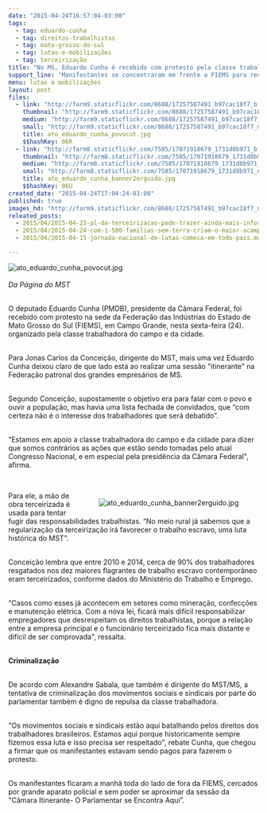 ```yaml
---
date: "2015-04-24T16:57:04-03:00"
tags:
  - tag: eduardo-cunha
  - tag: direitos-trabalhistas
  - tag: mato-grosso-do-sul
  - tag: lutas-e-mobilizações
  - tag: terceirização
title: "No MS, Eduardo Cunha é recebido com protesto pela classe trabalhadora"
support_line: "Manifestantes se concentraram em frente a FIEMS para receber o presidente da Câmara Federal, Eduardo Cunha."
menu: lutas e mobilizações
layout: post
files:
  - link: "http://farm9.staticflickr.com/8688/17257587491_b97cac18f7_b.jpg"
    thumbnail: "http://farm9.staticflickr.com/8688/17257587491_b97cac18f7_t.jpg"
    medium: "http://farm9.staticflickr.com/8688/17257587491_b97cac18f7_z.jpg"
    small: "http://farm9.staticflickr.com/8688/17257587491_b97cac18f7_n.jpg"
    title: ato_eduardo_cunha_povocut.jpg
    $$hashKey: 06R
  - link: "http://farm8.staticflickr.com/7585/17071918679_1731d8b971_b.jpg"
    thumbnail: "http://farm8.staticflickr.com/7585/17071918679_1731d8b971_t.jpg"
    medium: "http://farm8.staticflickr.com/7585/17071918679_1731d8b971_z.jpg"
    small: "http://farm8.staticflickr.com/7585/17071918679_1731d8b971_n.jpg"
    title: ato_eduardo_cunha_banner2erguido.jpg
    $$hashKey: 06U
created_date: "2015-04-24T17:04:24-03:00"
published: true
images_hd: "http://farm9.staticflickr.com/8688/17257587491_b97cac18f7_n.jpg"
releated_posts:
  - 2015/04/2015-04-23-pl-da-terceirizacao-pode-trazer-ainda-mais-informalidade-para-trabalhadores-rurais.md
  - 2015/04/2015-04-24-com-1-500-familias-sem-terra-criam-o-maior-acampamento-de-ms.md
  - 2015/04/2015-04-15-jornada-nacional-de-lutas-comeca-em-todo-pais.md

---
```

<p><img alt="ato_eduardo_cunha_povocut.jpg" src="http://farm9.staticflickr.com/8688/17257587491_b97cac18f7_b.jpg" /><br />
<br />
<em>Da P&aacute;gina do MST</em></p>

<p><br />
O deputado Eduardo Cunha (PMDB), presidente da C&acirc;mara Federal, foi recebido com protesto na sede da Federa&ccedil;&atilde;o das Ind&uacute;strias do Estado de Mato Grosso do Sul (FIEMS), em Campo Grande, nesta sexta-feira (24). organizado pela classe trabalhadora do campo e da cidade.</p>

<p><br />
Para Jonas Carlos da Concei&ccedil;&atilde;o, dirigente do MST, mais uma vez Eduardo Cunha deixou claro de que lado est&aacute; ao realizar uma sess&atilde;o &quot;itinerante&quot; na Federa&ccedil;&atilde;o patronal dos grandes empres&aacute;rios de MS.</p>

<p><br />
Segundo Concei&ccedil;&atilde;o, supostamente o objetivo era para falar com o povo e ouvir a popula&ccedil;&atilde;o, mas havia uma lista fechada de convidados, que &ldquo;com certeza n&atilde;o &eacute; o interesse dos trabalhadores que ser&aacute; debatido&rdquo;.</p>

<p><br />
&ldquo;Estamos em apoio a classe trabalhadora do campo e da cidade para dizer que somos contr&aacute;rios as a&ccedil;&otilde;es que est&atilde;o sendo tomadas pelo atual Congresso Nacional, e em especial pela presid&ecirc;ncia da C&acirc;mara Federal&quot;, afirma.</p>

<p>&nbsp;</p>

<figure class="image" style="float:right"><img alt="ato_eduardo_cunha_banner2erguido.jpg" src="http://farm8.staticflickr.com/7585/17071918679_1731d8b971_b.jpg" />
<figcaption></figcaption>
</figure>

<p>Para ele, a m&atilde;o de obra terceirizada &eacute; usada para tentar fugir das responsabilidades trabalhistas. &ldquo;No meio rural j&aacute; sabemos que a regulariza&ccedil;&atilde;o da terceiriza&ccedil;&atilde;o ir&aacute; favorecer o trabalho escravo, uma luta hist&oacute;rica do MST&rdquo;.</p>

<p><br />
Concei&ccedil;&atilde;o lembra que entre 2010 e 2014, cerca de 90% dos trabalhadores resgatados nos dez maiores flagrantes de trabalho escravo contempor&acirc;neo eram terceirizados, conforme dados do Minist&eacute;rio do Trabalho e Emprego.</p>

<p><br />
&ldquo;Casos como esses j&aacute; acontecem em setores como minera&ccedil;&atilde;o, confec&ccedil;&otilde;es e manuten&ccedil;&atilde;o el&eacute;trica. Com a nova lei, ficar&aacute; mais dif&iacute;cil responsabilizar empregadores que desrespeitam os direitos trabalhistas, porque a rela&ccedil;&atilde;o entre a empresa principal e o funcion&aacute;rio terceirizado fica mais distante e dif&iacute;cil de ser comprovada&quot;, ressalta.</p>

<p><br />
<strong>Criminaliza&ccedil;&atilde;o</strong></p>

<p><br />
De acordo com Alexandre Sabala, que tamb&eacute;m &eacute; dirigente do MST/MS, a tentativa de criminaliza&ccedil;&atilde;o dos movimentos sociais e sindicais por parte do parlamentar tamb&eacute;m &eacute; digno de repulsa da classe trabalhadora.</p>

<p><br />
&quot;Os movimentos sociais e sindicais est&atilde;o aqui batalhando pelos direitos dos trabalhadores brasileiros. Estamos aqui porque historicamente sempre fizemos essa luta e isso precisa ser respeitado&quot;, rebate Cunha, que chegou a firmar que os manifestantes estavam sendo pagos para fazerem o protesto.</p>

<p><br />
Os manifestantes ficaram a manh&atilde; toda do lado de fora da FIEMS, cercados por grande aparato policial e sem poder se aproximar da sess&atilde;o da &quot;C&acirc;mara Itinerante- O Parlamentar se Encontra Aqui&rdquo;.</p>
